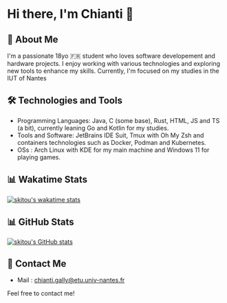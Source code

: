 # Hi there, I'm Chianti 👋

## 🚀 About Me
I'm a passionate 18yo 🇫🇷 student who loves software developement and hardware projects. I enjoy working with various technologies and exploring new tools to enhance my skills. Currently, I'm focused on my studies in the IUT of Nantes

## 🛠️ Technologies and Tools
- Programming Languages: Java, C (some base), Rust, HTML, JS and TS (a bit), currently leaning Go and Kotlin for my studies.
- Tools and Software: JetBrains IDE Suit, Tmux with Oh My Zsh and containers technologies such as Docker, Podman and Kubernetes.
- OSs : Arch Linux with KDE for my main machine and Windows 11 for playing games.

## 📊 Wakatime Stats
[![skitou's wakatime stats](https://github-readme-stats.vercel.app/api/wakatime?username=chianti_ga&layout=compact&theme=blueberry)](https://github.com/anuraghazra/github-readme-stats)

## 📊 GitHub Stats
[![skitou's GitHub stats](https://github-readme-stats.vercel.app/api?username=chianti-ga&layout=compact&theme=blueberry)](https://github.com/anuraghazra/github-readme-stats)

## 🤝 Contact Me
- Mail : chianti.gally@etu.univ-nantes.fr

Feel free to contact me!
